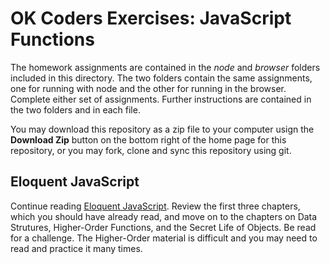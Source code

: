 OK Coders Exercises: JavaScript Functions
====

The homework assignments are contained in the *node* and *browser* folders included in this directory. The two folders contain the same assignments, one for running with node and the other for running in the browser. Complete either set of assignments. Further instructions are contained in the two folders and in each file.

You may download this repository as a zip file to your computer usign the **Download Zip** button on the bottom right of the home page for this repository, or you may fork, clone and sync this repository using git.

## Eloquent JavaScript

Continue reading [Eloquent JavaScript](http://eloquentjavascript.net/contents.html). Review the first three chapters, which you should have already read, and move on to the chapters on Data Strutures, Higher-Order Functions, and the Secret Life of Objects. Be read for a challenge. The Higher-Order material is difficult and you may need to read and practice it many times.
